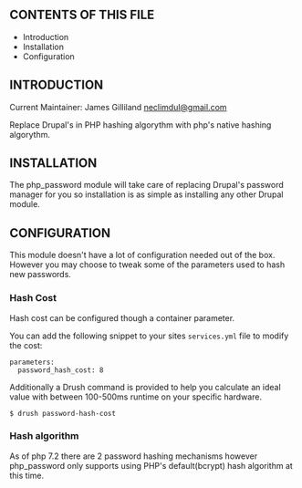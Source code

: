 
## CONTENTS OF THIS FILE


 * Introduction
 * Installation
 * Configuration


## INTRODUCTION


Current Maintainer: James Gilliland <neclimdul@gmail.com>

Replace Drupal's in PHP hashing algorythm with php's native hashing algorythm.

## INSTALLATION


The php_password module will take care of replacing Drupal's password manager
for you so installation is as simple as installing any other Drupal module.

## CONFIGURATION


This module doesn't have a lot of configuration needed out of the box. However
you may choose to tweak some of the parameters used to hash new passwords.

### Hash Cost
Hash cost can be configured though a container parameter.

You can add the following snippet to your sites `services.yml` file to modify
the cost:

```
parameters:
  password_hash_cost: 8

```

Additionally a Drush command is provided to help you calculate an ideal value
with between 100-500ms runtime on your specific hardware.

```
$ drush password-hash-cost
```

### Hash algorithm
As of php 7.2 there are 2 password hashing mechanisms however php_password only
supports  using PHP's default(bcrypt) hash algorithm at this time.
